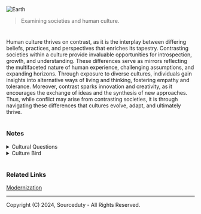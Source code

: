 ![Earth](https://github.com/sourceduty/Human_Culture/assets/123030236/e40a6f9c-c349-4d47-84da-70a934932229)

> Examining societies and human culture.

#

Human culture thrives on contrast, as it is the interplay between differing beliefs, practices, and perspectives that enriches its tapestry. Contrasting societies within a culture provide invaluable opportunities for introspection, growth, and understanding. These differences serve as mirrors reflecting the multifaceted nature of human experience, challenging assumptions, and expanding horizons. Through exposure to diverse cultures, individuals gain insights into alternative ways of living and thinking, fostering empathy and tolerance. Moreover, contrast sparks innovation and creativity, as it encourages the exchange of ideas and the synthesis of new approaches. Thus, while conflict may arise from contrasting societies, it is through navigating these differences that cultures evolve, adapt, and ultimately thrive.

#
### Notes

<details><summary>Cultural Questions</summary>
<br>

### Would a culture without contrasting societies operate the same way? 

The presence of contrasting societies within a culture adds depth and richness to its tapestry. These differences spark dialogue, foster creativity, and promote critical thinking. Without such contrasts, a culture might stagnate, lacking the diversity necessary for growth and innovation. However, a culture without stark contrasts might still function, albeit in a more homogeneous manner. Yet, it risks losing the vibrancy that comes from embracing diverse perspectives and experiences.

### What makes a culture work and not work? 

A functioning culture relies on several key elements, including shared values, effective communication, social cohesion, and adaptive mechanisms. When individuals within a society align with common values and norms, it fosters a sense of belonging and unity. Effective communication facilitates the exchange of ideas, resolves conflicts, and strengthens social bonds. Moreover, social cohesion, reinforced by trust and mutual respect, promotes cooperation and collective action. Conversely, a culture may falter when divisions arise due to conflicting beliefs, inadequate communication, or social inequalities. Such discord can lead to fragmentation, alienation, and even social unrest.

### How to strengthen a culture without conflict? 

Strengthening a culture involves nurturing inclusivity, fostering understanding, and promoting empathy. Embracing diversity and valuing different perspectives can enrich the cultural landscape, fostering tolerance and acceptance. Encouraging open dialogue and active listening enables individuals to engage constructively, bridging divides and resolving conflicts peacefully. Additionally, promoting education and cultural exchange cultivates empathy and broadens horizons, fostering a deeper appreciation for the richness of human experience. By prioritizing unity and cooperation, societies can build resilient cultures that thrive amidst diversity without succumbing to conflict.

### Can we share one international human culture?

One international human culture presents both opportunities and challenges. On one hand, it holds the potential to foster global unity, transcending boundaries of nationality, ethnicity, and religion. A shared culture could promote understanding, empathy, and cooperation among people worldwide, laying the groundwork for peaceful coexistence and collective action on global challenges. However, such a homogenized culture could also risk erasing the unique identities and traditions that enrich the world's diversity. It might encounter resistance from those who fear the loss of their cultural heritage or autonomy. Moreover, imposing a single culture on diverse societies could exacerbate inequalities and power imbalances, further marginalizing minority groups. Thus, while the idea of one international human culture is intriguing, its realization would require careful navigation of complexities to ensure inclusivity, respect for diversity, and equitable participation for all.

<br>    
</details>

<details><summary>Culture Bird</summary>
<br>

![Culture Bird](https://github.com/sourceduty/Human_Culture/assets/123030236/112acbe3-9124-409c-b750-a5da1371892f)

Being a "Culture Bird" comes with a myriad of benefits. One of the most significant advantages is the broadening of one's perspective. By immersing oneself in various cultures, a Culture Bird gains a deeper understanding of the world and its people. This exposure fosters empathy and tolerance, as they come to appreciate the diversity of human experiences and perspectives. Moreover, embracing cultural differences can lead to personal growth and development, as individuals learn to adapt and navigate unfamiliar environments.

Furthermore, being a Culture Bird promotes intercultural communication and collaboration. In today's interconnected world, the ability to work effectively across cultural boundaries is increasingly valuable. By bridging cultural divides, Culture Birds can facilitate cooperation and innovation on a global scale. This can lead to new opportunities for trade, education, and cultural exchange, ultimately contributing to the advancement of society as a whole.

However, there are also drawbacks to being a Culture Bird. One challenge is the potential for cultural appropriation or superficial engagement with cultures. In their enthusiasm for diversity, some individuals may inadvertently overlook or exploit the complexities of other cultures. This can perpetuate stereotypes and inequalities, undermining efforts towards genuine cross-cultural understanding and respect. Additionally, frequent movement between cultures may result in a sense of rootlessness or disconnection from one's own identity and community. Without a strong sense of belonging, Culture Birds may struggle to establish meaningful connections or find a sense of home in any one place.

<br>    
</details>

#
### Related Links

[Modernization](https://github.com/Modernization)

***
Copyright (C) 2024, Sourceduty - All Rights Reserved.
